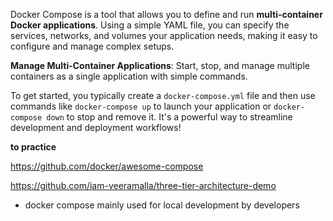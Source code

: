 Docker Compose is a tool that allows you to define and run **multi-container Docker applications**. Using a simple YAML file, you can specify the services, networks, and volumes your application needs, making it easy to configure and manage complex setups. 


  
 **Manage Multi-Container Applications**: Start, stop, and manage multiple containers as a single application with simple commands.



To get started, you typically create a `docker-compose.yml` file and then use commands like `docker-compose up` to launch your application or `docker-compose down` to stop and remove it. It's a powerful way to streamline development and deployment workflows!

**to practice**

https://github.com/docker/awesome-compose 

https://github.com/iam-veeramalla/three-tier-architecture-demo


* docker compose mainly used for local development by developers
